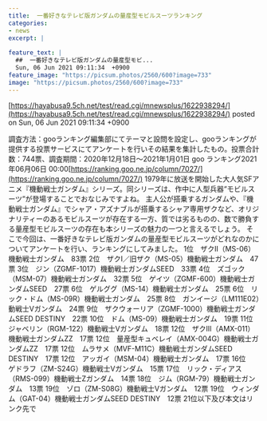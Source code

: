 ```yaml
---
title:  一番好きなテレビ版ガンダムの量産型モビルスーツランキング  
categories:
- news
excerpt: |
  
feature_text: |
  ##  一番好きなテレビ版ガンダムの量産型モビ...
  Sun, 06 Jun 2021 09:11:34  +0900
feature_image: "https://picsum.photos/2560/600?image=733"
image: "https://picsum.photos/2560/600?image=733"
---
```


[https://hayabusa9.5ch.net/test/read.cgi/mnewsplus/1622938294/](https://hayabusa9.5ch.net/test/read.cgi/mnewsplus/1622938294/)
posted on Sun, 06 Jun 2021 09:11:34  +0900

<!--more-->

調査方法：gooランキング編集部にてテーマと設問を設定し、gooランキングが提供する投票サービスにてアンケートを行いその結果を集計したもの。投票合計数：744票、調査期間：2020年12月18日〜2021年1月01日 goo ランキング2021年06月06日 00:00[https://ranking.goo.ne.jp/column/7027/](https://ranking.goo.ne.jp/column/7027/) 1979年に放送を開始した大人気SFアニメ『機動戦士ガンダム』シリーズ。同シリーズは、作中に人型兵器“モビルスーツ”が登場することでおなじみですよね。 主人公が搭乗するガンダムや、『機動戦士ガンダム』でシャア・アズナブルが搭乗するシャア専用ザクなど、オリジナリティーのあるモビルスーツが存在する一方、質では劣るものの、数で勝負する量産型モビルスーツの存在も本シリーズの魅力の一つと言えるでしょう。 そこで今回は、一番好きなテレビ版ガンダムの量産型モビルスーツがどれなのかについてアンケートを行い、ランキングにしてみました。 1位　ザクII（MS-06）機動戦士ガンダム　83票 2位　ザクI／旧ザク（MS-05）機動戦士ガンダム　47票 3位　ジン（ZGMF-1017）機動戦士ガンダムSEED　33票 4位　ズゴック（MSM-07）機動戦士ガンダム　32票 5位　ゲイツ（ZGMF-600）機動戦士ガンダムSEED　27票 6位　ゲルググ（MS-14）機動戦士ガンダム　25票 6位　リック・ドム（MS-09R）機動戦士ガンダム　25票 8位　ガンイージ（LM111E02）動戦士Vガンダム　24票 9位　ザクウォーリア（ZGMF-1000）機動戦士ガンダムSEED DESTINY　22票 10位　ドム（MS-09）機動戦士ガンダム　19票 11位　ジャベリン（RGM-122）機動戦士Vガンダム　18票 12位　ザクIII（AMX-011）機動戦士ガンダムZZ　17票 12位　量産型キュベレイ（AMX-004G）機動戦士ガンダムZZ　17票 12位　ムラサメ（MVF-M11C）機動戦士ガンダムSEED DESTINY　17票 12位　アッガイ（MSM-04）機動戦士ガンダム　17票 16位　ゲドラフ（ZM-S24G）機動戦士Vガンダム　15票 17位　リック・ディアス（RMS-099）機動戦士Zガンダム　14票 18位　ジム（RGM-79）機動戦士ガンダム　13票 19位　ゾロ（ZM-S08G）機動戦士Vガンダム　12票 19位　ウィンダム（GAT-04）機動戦士ガンダムSEED DESTINY　12票 21位以下及び本文はリンク先で
